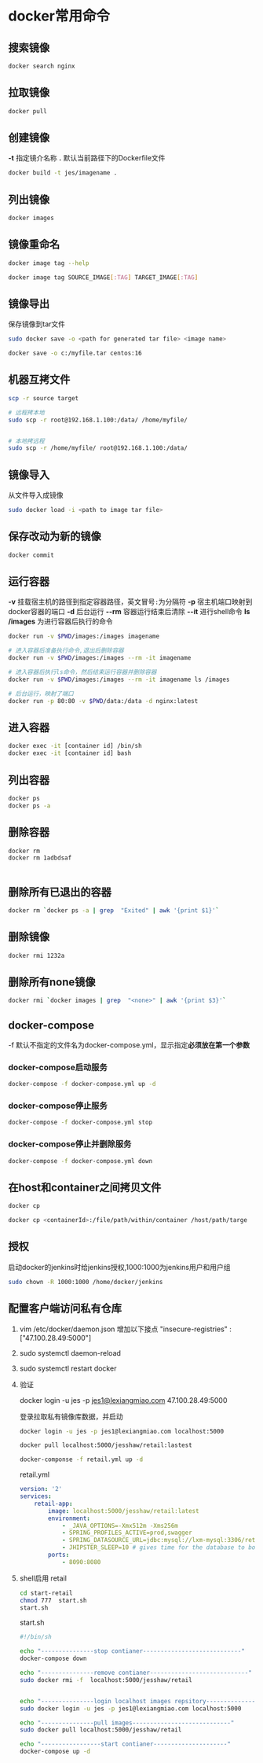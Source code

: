 # docker常用命令

## 搜索镜像

```bash
docker search nginx
```

## 拉取镜像

```bash
docker pull
```

## 创建镜像

**-t** 指定镜介名称
**.** 默认当前路径下的Dockerfile文件

```bash
docker build -t jes/imagename .
```

## 列出镜像

```bash
docker images
```

## 镜像重命名

```bash
docker image tag --help

docker image tag SOURCE_IMAGE[:TAG] TARGET_IMAGE[:TAG]
```

## 镜像导出

保存镜像到tar文件

```bash
sudo docker save -o <path for generated tar file> <image name>

docker save -o c:/myfile.tar centos:16
```

## 机器互拷文件

```bash
scp -r source target

# 远程拷本地
sudo scp -r root@192.168.1.100:/data/ /home/myfile/


# 本地拷远程
sudo scp -r /home/myfile/ root@192.168.1.100:/data/
```

## 镜像导入

从文件导入成镜像

```bash
sudo docker load -i <path to image tar file>
```

## 保存改动为新的镜像

```bash
docker commit 
```

## 运行容器

**-v** 挂载宿主机的路径到指定容器路径，英文冒号`:`为分隔符
**-p** 宿主机端口映射到docker容器的端口
**-d** 后台运行
**--rm** 容器运行结束后清除
**--it** 进行shell命令
**ls /images** 为进行容器后执行的命令

```bash
docker run -v $PWD/images:/images imagename

# 进入容器后准备执行命令,退出后删除容器
docker run -v $PWD/images:/images --rm -it imagename

# 进入容器后执行ls命令，然后结束运行容器并删除容器
docker run -v $PWD/images:/images --rm -it imagename ls /images

# 后台运行，映射了端口
docker run -p 80:80 -v $PWD/data:/data -d nginx:latest
```

## 进入容器

```bash
docker exec -it [container id] /bin/sh
docker exec -it [container id] bash
```

## 列出容器

```bash
docker ps
docker ps -a
```

## 删除容器

```bash
docker rm
docker rm 1adbdsaf
 
```

## 删除所有已退出的容器

```bash
docker rm `docker ps -a | grep  "Exited" | awk '{print $1}'`
```

## 删除镜像

```bash
docker rmi 1232a
```

## 删除所有none镜像

```bash
docker rmi `docker images | grep  "<none>" | awk '{print $3}'`
```

## docker-compose

-f 默认不指定的文件名为docker-compose.yml，显示指定**必须放在第一个参数**

### docker-compose启动服务

```bash
docker-compose -f docker-compose.yml up -d
```

### docker-compose停止服务

```bash
docker-compose -f docker-compose.yml stop
```

### docker-compose停止并删除服务

```bash
docker-compose -f docker-compose.yml down
```

## 在host和container之间拷贝文件

```bash
docker cp

docker cp <containerId>:/file/path/within/container /host/path/targe

```

## 授权

启动docker的jenkins时给jenkins授权,1000:1000为jenkins用户和用户组

```bash
sudo chown -R 1000:1000 /home/docker/jenkins
```


## 配置客户端访问私有仓库

1. vim /etc/docker/daemon.json 增加以下接点 "insecure-registries" : ["47.100.28.49:5000"]
2. sudo systemctl daemon-reload
3. sudo systemctl restart docker
4. 验证

    docker login -u jes -p jes1@lexiangmiao.com 47.100.28.49:5000

    登录拉取私有镜像库数据，并启动

    ```bash
    docker login -u jes -p jes1@lexiangmiao.com localhost:5000

    docker pull localhost:5000/jesshaw/retail:lastest

    docker-componse -f retail.yml up -d
    ```

    retail.yml

    ```yml
    version: '2'
    services:
        retail-app:
            image: localhost:5000/jesshaw/retail:latest
            environment:
                - _JAVA_OPTIONS=-Xmx512m -Xms256m
                - SPRING_PROFILES_ACTIVE=prod,swagger
                - SPRING_DATASOURCE_URL=jdbc:mysql://lxm-mysql:3306/retail?useUnicode=true&characterEncoding=utf8&useSSL=false
                - JHIPSTER_SLEEP=10 # gives time for the database to boot before the application
            ports:
                - 8090:8080
    ```

5. shell启用 retail

    ```bash
    cd start-retail
    chmod 777  start.sh
    start.sh

    ```

    start.sh

    ```bash
    #!/bin/sh

    echo "---------------stop contianer----------------------------"
    docker-compose down

    echo "---------------remove contianer----------------------------"
    sudo docker rmi -f  localhost:5000/jesshaw/retail


    echo "---------------login localhost images repsitory--------------"
    sudo docker login -u jes -p jes1@lexiangmiao.com localhost:5000

    echo "---------------pull images----------------------------"
    sudo docker pull localhost:5000/jesshaw/retail

    echo "-----------------start contianer---------------------"
    docker-compose up -d
    ```
